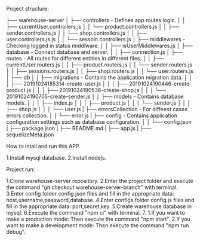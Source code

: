 Project structure:

├── warehouse-server
│   ├── controllers - Defines app routes logic.
│   │   ├── currentUser.controllers.js
│   │   └── product.controllers.js
│   │   ├── sender.controllers.js
│   │   └── shop.controllers.js
│   │   ├── user.controllers.js.js
│   │   └── sessoin.controllers.js
│   ├── middlewares -Checking logged in status middlware.
│   │   ├── isUserMiddlewares.js
│   ├── database - Connect database and server.
│   │   ├── connection.js
│   ├── routes - All routes for different entities in different files.
│   │   ├── currentUser.routers.js
│   │   ├── product.routers.js
│   │   └── sender.routers.js
│   │   ├── sessions.routers.js
│   │   ├── shop.routers.js
│   │   └── user.routers.js
│   ├── db
│   │   ├── migrations - Contains the application migration data.
│   │   │   ├── 20191024185314-create-user.js
│   │   │   ├── 20191024190446-create-product.js
│   │   │   ├── 20191024190536-create-shop.js
│   │   │   └── 20191024190705-create-sender.js
│   │   ├── models - Contains database models.
│   │   │   ├── index.js
│   │   │   ├── product.js
│   │   │   └── sender.js
│   │   │   ├── shop.js
│   │   │   └── user.js
|   ├── errorsCollection - For diffeent cases errors collection.
│   │   └── error.js
|   ├── config - Contains application configuration settings such as database configuration.
│   │   └── config.json
|   ├── package.json
|   ├── README.md
|   ├── app.js
|   ├── sequelizeMeta.json


How to intall and run this APP.

1.Install mysql database.
2.Install nodejs.

Project run:

1.Clone warehouse-server repository.
2.Enter the project folder and execute the command "git checkout warehouse-server-branch" with terminal.
3.Enter config folder config.json files and fill in the appropriate data: host,username,password,database.
4.Enter configs folder config.js files and fill in the appropriate data: port,secret,key.
5.Create warehouse database in mysql.
6.Execute the command "npm ci" with terminal.
7.
  1.If you want to make a production mode:
   Then execute the command "npm start".
  2.If you want to make a development mode:
   Then execute the command "npm run debug".